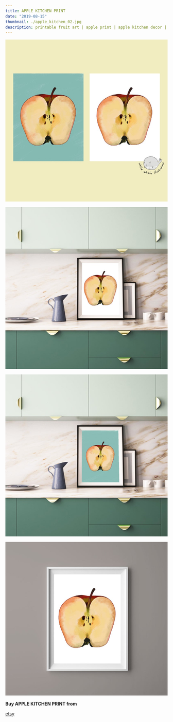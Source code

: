 ```yaml
---
title: APPLE KITCHEN PRINT
date: "2019-08-15"
thumbnail: ./apple_kitchen_02.jpg
description: printable fruit art | apple print | apple kitchen decor | watercolor apple | fruit art print | fruit poster
---
```


![Apple Kitchen](./apple_kitchen_01.jpg)

![Apple Kitchen](./apple_kitchen_02.jpg)

![Apple Kitchen](./apple_kitchen_03.jpg)

![Apple Kitchen](./apple_kitchen_04.jpg)


<div class="centered">
<span style="margin-right:5px; font-weight:bold;">Buy APPLE KITCHEN PRINT from</span>

[etsy](https://www.etsy.com/listing/675446307/apple-kitchen-print-printable-fruit-art?ref=shop_home_active_1)

</div>


